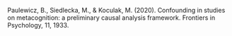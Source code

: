 ﻿---
layout: post
date:   2020-01-02 09:00:00
link: https://www.frontiersin.org/articles/10.3389/fpsyg.2020.01933/abstract
categories: article
year: 2020
---

Paulewicz, B., Siedlecka, M., & Koculak, M. (2020). Confounding in studies on metacognition: a preliminary causal analysis framework. Frontiers in Psychology, 11, 1933.
